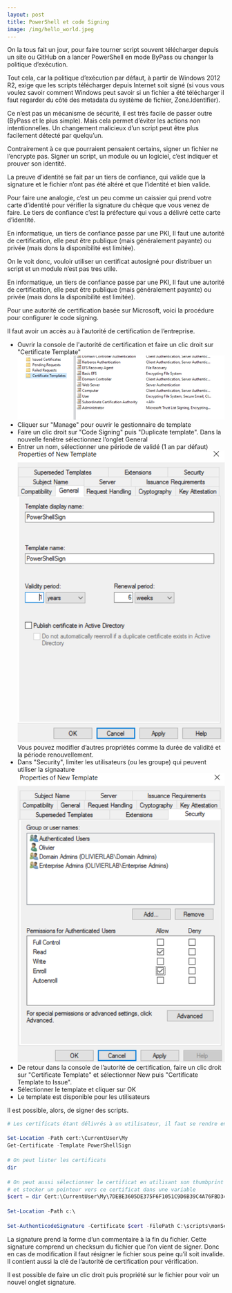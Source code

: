 ```yaml
---
layout: post
title: PowerShell et code Signing
image: /img/hello_world.jpeg
---
```



On la tous fait un jour, pour faire tourner script souvent télécharger depuis un site ou GitHub on a lancer PowerShell en mode ByPass ou changer la politique d’exécution. 

Tout cela, car la politique d’exécution par défaut, à partir de Windows 2012 R2, exige que les scripts télécharger depuis Internet soit signé (si vous vous voulez savoir comment Windows peut savoir si un fichier a été télécharger il faut regarder du côté des metadata du système de fichier, Zone.Identifier). 

Ce n’est pas un mécanisme de sécurité, il est très facile de passer outre (ByPass et le plus simple). Mais cela permet d’éviter les actions non intentionnelles. Un changement malicieux d’un script peut être plus facilement détecté par quelqu’un.  

Contrairement à ce que pourraient pensaient certains, signer un fichier ne l’encrypte pas. Signer un script, un module ou un logiciel, c’est indiquer et prouver son identité. 

La preuve d’identité se fait par un tiers de confiance, qui valide que la signature et le fichier n’ont pas été altéré et que l’identité et bien valide. 

Pour faire une analogie, c’est un peu comme un caissier qui prend votre carte d’identité pour vérifier la signature du chèque que vous venez de faire. Le tiers de confiance c’est la préfecture qui vous a délivré cette carte d’identité.

En informatique, un tiers de confiance passe par une PKI, Il faut une autorité de certification, elle peut être publique (mais généralement payante) ou privée (mais dons la disponibilité est limitée). 

On le voit donc, vouloir utiliser un certificat autosigné pour distribuer un script et un module n’est pas tres utile. 

En informatique, un tiers de confiance passe par une PKI, Il faut une autorité de certification, elle peut être publique (mais généralement payante) ou privée (mais dons la disponibilité est limitée). 

Pour une autorité de certification basée sur Microsoft, voici la procédure pour configurer le code signing. 

 Il faut avoir un accès au à l’autorité de certification de l’entreprise.

 * Ouvrir la console de l'autorité de certification et faire un clic droit sur "Certificate Template" 
 ![image-center](/img/cs01/2018/CertTemplate.png)
 * Cliquer sur "Manage" pour ouvrir le gestionnaire de template
 *  Faire un clic droit sur "Code Signing" puis "Duplicate template". Dans la nouvelle fenêtre sélectionnez l’onglet General
 * Entrer un nom, sélectionner une période de validé (1 an par défaut)
  ![image-center](/img\cs01\2018\templateProp.png)
  Vous pouvez modifier d’autres propriétés comme la durée de validité et la période renouvellement.
 * Dans "Security", limiter les utilisateurs (ou les groupe) qui peuvent utiliser la signaature
 ![image-center](/img\cs01\2018\TemplateRight.png)
 * De retour dans la console de l’autorité de certification, faire un clic droit sur "Certificate Template" et sélectionner New puis "Certificate Template to Issue".
 * Sélectionner le template et cliquer sur OK
 * Le template est disponible pour les utilisateurs

 Il est possible, alors, de signer des scripts. 

 ````PowerShell 
# Les certificats étant délivrés à un utilisateur, il faut se rendre en PS dans la Provider Certificats cert:\currentuser\my

Set-Location -Path cert:\CurrentUser\My
Get-Certificate -Template PowerShellSign

# On peut lister les certificats 
dir

# On peut aussi sélectionner le certificat en utilisant son thumbprint 
# et stocker un pointeur vers ce certificat dans une variable
$cert = dir Cert:\CurrentUser\My\7DEBE3605DE375F6F1051C9D6B39C4A76FBD349D

Set-Location -Path c:\

Set-AuthenticodeSignature -Certificate $cert -FilePath C:\scripts\monScript.ps1
 ````

La signature prend la forme d’un commentaire à la fin du fichier. Cette signature comprend un checksum du fichier que l’on vient de signer. Donc en cas de modification il faut résigner le fichier sous peine qu’il soit invalide. Il contient aussi la clé de l’autorité de certification pour vérification. 

Il est possible de faire un clic droit puis propriété sur le fichier pour voir un nouvel onglet signature. 
